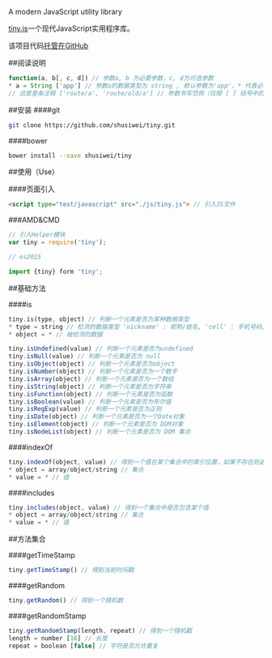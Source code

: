 A modern JavaScript utility library

[tiny.js](https://github.com/shusiwei/tiny)一个现代JavaScript实用程序库。

该项目代码[托管在GitHub](https://github.com/shusiwei/tiny)

##阅读说明

```javascript
function(a, b[, c, d]) // 参数a, b 为必要参数，c, d为可选参数
* a = String ['app'] // 参数a的数据类型为 string , 默认参数为'app'，* 代表必填参数, [] 代表参数默认值
// 这是里条注释 ['route/a', 'route/old/a'] // 参数书写范例（仅限 [ ] 括号中的内容）
```

##安装
####git

```bash
git clone https://github.com/shusiwei/tiny.git
```

####bower

```bash
bower install --save shusiwei/tiny
```

##使用（Use）

####页面引入

```html
<script type="text/javascript" src="./js/tiny.js"> // 引入JS文件
```

###AMD&CMD

```javascript
// 引入Helper模块
var tiny = require('tiny');

// es2015

import {tiny} form 'tiny';
```

##基础方法

####is

```javascript
tiny.is(type, object) // 判断一个元素是否为某种数据类型
* type = string // 检测的数据类型 'nickname' : 昵称/姓名, 'cell' : 手机号码, 'tel' : 电话号码, 'phone' : 手机和电话号码, 'email' : 邮箱号码, 'integer' : 整型数字, 'chinese' : 中文字符
* object = * // 被检测的数据
```

```javascript
tiny.isUndefined(value) // 判断一个元素是否为undefined
tiny.isNull(value) // 判断一个元素是否为 null
tiny.isObject(object) // 判断一个元素是否为object
tiny.isNumber(object) // 判断一个元素是否为一个数字
tiny.isArray(object) // 判断一个元素是否为一个数组
tiny.isString(object) // 判断一个元素是否为字符串
tiny.isFunction(object) // 判断一个元素是否为函数
tiny.isBoolean(value) // 判断一个元素是否为布尔值
tiny.isRegExp(value) // 判断一个元素是否为正则
tiny.isDate(object) // 判断一个元素是否为一个Date对象
tiny.isElement(object) // 判断一个元素是否为 DOM对象
tiny.isNodeList(object) // 判断一个元素是否为 DOM 集合
```

####indexOf

```javascript
tiny.indexOf(object, value) // 得到一个值在某个集合中的索引位置，如果不存在则返回-1
* object = array/object/string // 集合
* value = * // 值
```

####includes
```javascript
tiny.includes(object, value) // 得到一个集合中是否包含某个值
* object = array/object/string // 集合
* value = * // 值
```
##方法集合

####getTimeStamp

```javascript
tiny.getTimeStamp() // 得到当前时间戳
```

####getRandom
```javascript
tiny.getRandom() // 得到一个随机数
```

####getRandomStamp

```javascript
tiny.getRandomStamp(length, repeat) // 得到一个随机戳
length = number [16] // 长度
repeat = boolean [false] // 字符是否允许重复
```
